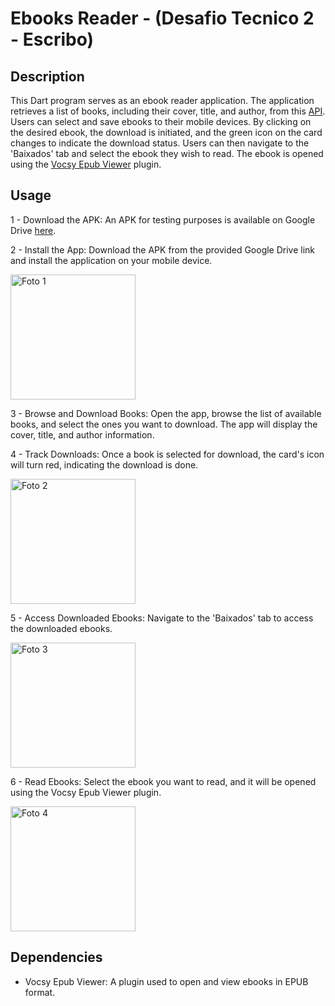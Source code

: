 # Ebooks Reader - (Desafio Tecnico 2 - Escribo)

## Description
This Dart program serves as an ebook reader application. The application retrieves a list of books, including their cover, title, and author, from this [API](https://escribo.com/books.json). Users can select and save ebooks to their mobile devices. By clicking on the desired ebook, the download is initiated, and the green icon on the card changes to indicate the download status. Users can then navigate to the 'Baixados' tab and select the ebook they wish to read. The ebook is opened using the [Vocsy Epub Viewer](https://pub.dev/packages/vocsy_epub_viewer) plugin.

## Usage
1 - Download the APK: An APK for testing purposes is available on Google Drive [here](https://drive.google.com/drive/folders/1BpYaCcFp0QY1ZZFjsLpqYh0m78Dyg86X?usp=sharing).

2 - Install the App: Download the APK from the provided Google Drive link and install the application on your mobile device.

<img src="https://github.com/Fernandoez/eBookReader/assets/69535503/d231ce4c-7119-4ed4-8bcc-5ad73e1e66d5" alt="Foto 1" width="200"/>

3 - Browse and Download Books: Open the app, browse the list of available books, and select the ones you want to download. The app will display the cover, title, and author information.

4 - Track Downloads: Once a book is selected for download, the card's icon will turn red, indicating the download is done.

<img src="https://github.com/Fernandoez/eBookReader/assets/69535503/e0a0b6c6-b0d3-46f2-be51-6811d24cc6cd" alt="Foto 2" width="200"/>

5 - Access Downloaded Ebooks: Navigate to the 'Baixados' tab to access the downloaded ebooks.

<img src="https://github.com/Fernandoez/eBookReader/assets/69535503/e1e8e71a-d216-48ba-b550-09cf01bf4436" alt="Foto 3" width="200"/>

6 - Read Ebooks: Select the ebook you want to read, and it will be opened using the Vocsy Epub Viewer plugin.

<img src="https://github.com/Fernandoez/eBookReader/assets/69535503/9f8df1fe-c646-493f-acbe-30699c609591" alt="Foto 4" width="200"/>

## Dependencies
* Vocsy Epub Viewer: A plugin used to open and view ebooks in EPUB format.
